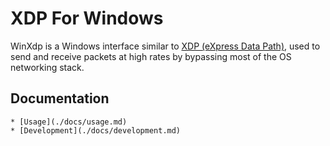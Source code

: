 # XDP For Windows

WinXdp is a Windows interface similar to [XDP (eXpress Data Path)](https://en.wikipedia.org/wiki/Express_Data_Path),
used to send and receive packets at high rates by bypassing most of the OS networking stack.

## Documentation

    * [Usage](./docs/usage.md)
    * [Development](./docs/development.md)
